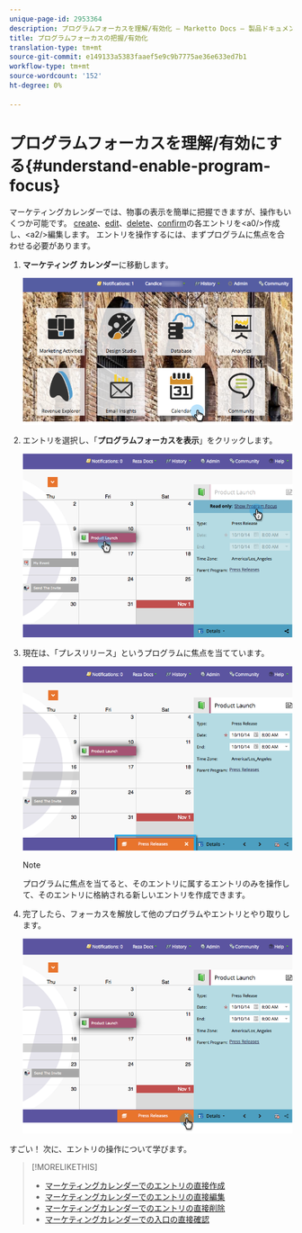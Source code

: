 ```yaml
---
unique-page-id: 2953364
description: プログラムフォーカスを理解/有効化 — Marketto Docs — 製品ドキュメント
title: プログラムフォーカスの把握/有効化
translation-type: tm+mt
source-git-commit: e149133a5383faaef5e9c9b7775ae36e633ed7b1
workflow-type: tm+mt
source-wordcount: '152'
ht-degree: 0%

---
```



# プログラムフォーカスを理解/有効にする{#understand-enable-program-focus}

マーケティングカレンダーでは、物事の表示を簡単に把握できますが、操作もいくつか可能です。 [create](../../../../product-docs/core-marketo-concepts/marketing-calendar/working-with-the-calendar/create-entries-directly-in-the-marketing-calendar.md)、[edit](../../../../product-docs/core-marketo-concepts/marketing-calendar/working-with-the-calendar/edit-entries-directly-in-the-marketing-calendar.md)、[delete](../../../../product-docs/core-marketo-concepts/marketing-calendar/working-with-the-calendar/delete-entries-directly-in-the-marketing-calendar.md)、[confirm](../../../../product-docs/core-marketo-concepts/marketing-calendar/working-with-the-calendar/confirm-entries-directly-in-the-marketing-calendar.md)の各エントリを&lt;a0/>作成し、&lt;a2/>編集します。 エントリを操作するには、まずプログラムに焦点を合わせる必要があります。

1. **マーケティング** **カレンダー**&#x200B;に移動します。

   ![](assets/2017-05-10-15-30-47-1.png)

1. エントリを選択し、「**プログラムフォーカスを表示**」をクリックします。

   ![](assets/image2014-10-20-13-3a24-3a3.png)

1. 現在は、「プレスリリース」というプログラムに焦点を当てています。

   ![](assets/image2014-10-20-13-3a24-3a15.png)

   >[!NOTE]
   >
   >プログラムに焦点を当てると、そのエントリに属するエントリのみを操作して、そのエントリに格納される新しいエントリを作成できます。

1. 完了したら、フォーカスを解放して他のプログラムやエントリとやり取りします。

   ![](assets/image2014-10-20-13-3a24-3a24.png)

すごい！ 次に、エントリの操作について学びます。

>[!MORELIKETHIS]
>
>* [マーケティングカレンダーでのエントリの直接作成](../../../../product-docs/core-marketo-concepts/marketing-calendar/working-with-the-calendar/create-entries-directly-in-the-marketing-calendar.md)
>* [マーケティングカレンダーでのエントリの直接編集](../../../../product-docs/core-marketo-concepts/marketing-calendar/working-with-the-calendar/edit-entries-directly-in-the-marketing-calendar.md)
>* [マーケティングカレンダーでのエントリの直接削除](../../../../product-docs/core-marketo-concepts/marketing-calendar/working-with-the-calendar/delete-entries-directly-in-the-marketing-calendar.md)
>* [マーケティングカレンダーでの入口の直接確認](../../../../product-docs/core-marketo-concepts/marketing-calendar/working-with-the-calendar/confirm-entries-directly-in-the-marketing-calendar.md)

>



